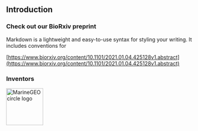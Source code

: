 ## 

## Introduction

### Check out our BioRxiv preprint

Markdown is a lightweight and easy-to-use syntax for styling your writing. It includes conventions for

[https://www.biorxiv.org/content/10.1101/2021.01.04.425128v1.abstract](https://www.biorxiv.org/content/10.1101/2021.01.04.425128v1.abstract)



### Inventors
<img src="https://lacklab.ku.edu.tr/images/dogancan_s.jpg" alt="MarineGEO circle logo" style="height: 100px; width:100px;"/>
